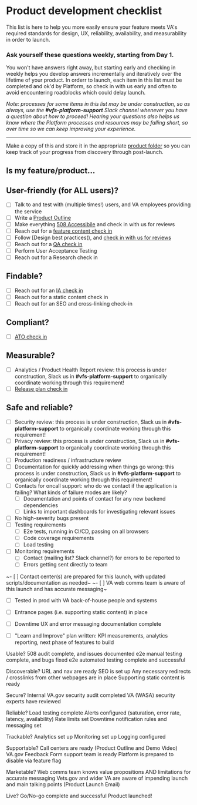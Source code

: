 # Product development checklist

This list is here to help you more easily ensure your feature meets VA's required standards for design, UX, reliability, availability, and measurability in order to launch.

### Ask yourself these questions weekly, starting from Day 1.

You won't have answers right away, but starting early and checking in weekly helps you develop answers incrementally and iteratively over the lifetime of your product. In orderr to launch, each item in this list must be completed and ok'd by Platform, so check in with us early and often to avoid encountering roadblocks which could delay launch.

_Note: processes for some items in this list may be under construction, so as always, use the **#vfs-platform-support** Slack channel whenever you have a question about how to proceed! Hearing your questions also helps us know where the Platform processes and resources may be falling short, so over time so we can keep improving your experience._

---

Make a copy of this and store it in the appropriate [product folder](https://github.com/department-of-veterans-affairs/va.gov-team/tree/master/products) so you can keep track of your progress from discovery through post-launch.


## Is my feature/product...

## User-friendly (for ALL users)?

- [ ] Talk to and test with (multiple times!) users, and VA employees providing the service
- [ ] Write a [Product Outline](https://github.com/department-of-veterans-affairs/va.gov-team/blob/34add7c7b3d558158ccf3f599e79c2380076481c/platform/product-management/product-outline-template.md) 
- [ ] Make everything [508 Accessibile](https://github.com/department-of-veterans-affairs/va.gov-team/blob/master/platform/accessibility/508-request-prelaunch-review.md) and check in with us for reviews
- [ ] Reach out for a [feature content check in](https://github.com/department-of-veterans-affairs/va.gov-team/blob/master/platform/content/content-review-process.md#how-to-request-content-review)
- [ ] Follow [Design best practices(), and [check in with us for reviews](https://github.com/department-of-veterans-affairs/va.gov-vfs-teams/blob/master/Request-Reviews/request-design-qa.md)
- [ ] Reach out for a [QA check in](https://github.com/department-of-veterans-affairs/va.gov-team/blob/master/platform/quality-assurance/README.md)
- [ ] Perform User Acceptance Testing
- [ ] Reach out for a Research check in

## Findable?

- [ ] Reach out for an [IA check in](https://github.com/department-of-veterans-affairs/va.gov-team/blob/master/platform/information-architecture/working-with-ia.md)
- [ ] Reach out for a static content check in
- [ ] Reach out for an SEO and cross-linking check-in

## Compliant?

- [ ] [ATO check in](https://github.com/department-of-veterans-affairs/va.gov-vfs-teams/blob/master/Request-Reviews/request-ato-reviews.md)

## Measurable?
- [ ] Analytics / Product Health Report review: this process is under construction, Slack us in **#vfs-platform-support** to organically coordinate working through this requirement!
- [ ] [Release plan check in](https://github.com/department-of-veterans-affairs/va.gov-team/blob/97759a81a47c73da8bf03e35f3a13bb3c689d18b/platform/product-management/release-plan-template.md)

## Safe and reliable?
- [ ] Security review: this process is under construction, Slack us in **#vfs-platform-support** to organically coordinate working through this requirement!
- [ ] Privacy review: this process is under construction, Slack us in **#vfs-platform-support** to organically coordinate working through this requirement!
- [ ] Production readiness / infrastructure review
- [ ] Documentation for quickly addressing when things go wrong: this process is under construction, Slack us in **#vfs-platform-support** to organically coordinate working through this requirement!
- [ ]   Contacts for oncall support: who do we contact if the application is failing? What kinds of failure modes are likely?
    - [ ]   Documentation and points of contact for any new backend dependencies
    - [ ]   Links to important dashboards for investigating relevant issues
- [ ] No high-severity bugs present
- [ ] Testing requirements
    - [ ]   E2e tests, running in CI/CD, passing on all browsers
    - [ ]   Code coverage requirements
    - [ ]   Load testing
- [ ] Monitoring requirements
    - [ ]   Contact (mailing list? Slack channel?) for errors to be reported to
    - [ ]   Errors getting sent directly to team

~- [ ] Contact center(s) are prepared for this launch, with updated scripts/documentation as needed~
~- [ ] VA web comms team is aware of this launch and has accurate messaging~

- [ ] Tested in prod with VA back-of-house people and systems
- [ ] Entrance pages (i.e. supporting static content) in place
- [ ] Downtime UX and error messaging documentation complete
- [ ] "Learn and Improve" plan written: KPI measurements, analytics reporting, next phase of features to build


Usable?
508 audit complete, and issues documented
e2e manual testing complete, and bugs fixed
e2e automated testing complete and successful

Discoverable?
URL and nav are ready
SEO is set up
Any necessary redirects / crosslinks from other webpages are in place
Supporting static content is ready

Secure?
Internal VA.gov security audit completed
VA (WASA) security experts have reviewed

Reliable?
Load testing complete
Alerts configured (saturation, error rate, latency, availability)
Rate limits set
Downtime notification rules and messaging set

Trackable?
Analytics set up
Monitoring set up
Logging configured

Supportable?
Call centers are ready (Product Outline and Demo Video)
VA.gov Feedback Form support team is ready
Platform is prepared to disable via feature flag

Marketable?
Web comms team knows value propositions AND limitations for accurate messaging
Vets.gov and wider VA are aware of impending launch and main talking points (Product Launch Email)

Live?
Go/No-go complete and successful
Product launched!

